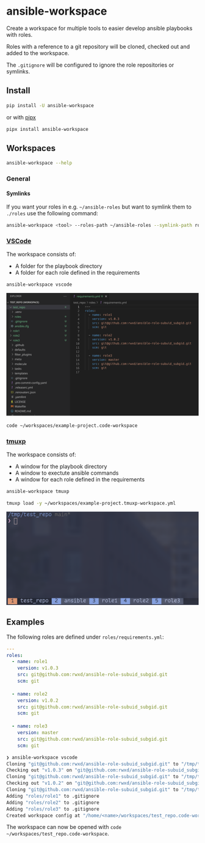 # ansible-workspace

Create a workspace for multiple tools to easier develop ansible playbooks with roles.

Roles with a reference to a git repository will be cloned, checked out and added to the workspace.

The `.gitignore` will be configured to ignore the role repositories or symlinks.

## Install

```bash
pip install -U ansible-workspace
```

or with [pipx](https://github.com/pypa/pipx)

```bash
pipx install ansible-workspace
```

## Workspaces

```bash
ansible-workspace --help
```

### General

#### Symlinks

If you want your roles in e.g. `~/ansible-roles` but want to symlink them to `./roles` use the following command:

```bash
ansible-workspace <tool> --roles-path ~/ansible-roles --symlink-path roles/
```

### [VSCode](https://code.visualstudio.com/)

The workspace consists of:
- A folder for the playbook directory
- A folder for each role defined in the requirements

```bash
ansible-workspace vscode
```

![VSCode Workspace](./docs/vscode-example.png)

```bash
code ~/workspaces/example-project.code-workspace
```

### [tmuxp](https://github.com/tmux-python/tmuxp)

The workspace consists of:
- A window for the playbook directory
- A window to exectute ansible commands
- A window for each role defined in the requirements

```bash
ansible-workspace tmuxp
```

```bash
tmuxp load -y ~/workspaces/example-project.tmuxp-workspace.yml
```

![Tmuxp Workspace](./docs/tmuxp-example.png)

## Examples

The following roles are defined under `roles/requirements.yml`:

```yaml
---
roles:
  - name: role1
    version: v1.0.3
    src: git@github.com:rwxd/ansible-role-subuid_subgid.git
    scm: git

  - name: role2
    version: v1.0.2
    src: git@github.com:rwxd/ansible-role-subuid_subgid.git
    scm: git

  - name: role3
    version: master
    src: git@github.com:rwxd/ansible-role-subuid_subgid.git
    scm: git
```

```bash
❯ ansible-workspace vscode
Cloning "git@github.com:rwxd/ansible-role-subuid_subgid.git" to "/tmp/test_repo/roles/role1"
Checking out "v1.0.3" on "git@github.com:rwxd/ansible-role-subuid_subgid.git"
Cloning "git@github.com:rwxd/ansible-role-subuid_subgid.git" to "/tmp/test_repo/roles/role2"
Checking out "v1.0.2" on "git@github.com:rwxd/ansible-role-subuid_subgid.git"
Cloning "git@github.com:rwxd/ansible-role-subuid_subgid.git" to "/tmp/test_repo/roles/role3"
Adding "roles/role1" to .gitignore
Adding "roles/role2" to .gitignore
Adding "roles/role3" to .gitignore
Created workspace config at "/home/<name>/workspaces/test_repo.code-workspace"
```

The workspace can now be opened with `code ~/workspaces/test_repo.code-workspace`.
